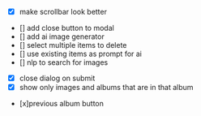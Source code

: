 - [x] make scrollbar look better
- [] add close button to modal
- [] add ai image generator
- [] select multiple items to delete
- [] use existing items as prompt for ai
- [] nlp to search for images

- [x] close dialog on submit
- [x] show only images and albums that are in that album
- [x]previous album button
